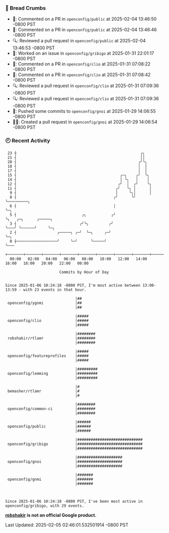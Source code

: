 ### 🍞 Bread Crumbs

 * 💬: Commented on a PR in  `openconfig/public` at 2025-02-04 13:46:50 -0800 PST
 * 💬: Commented on a PR in  `openconfig/public` at 2025-02-04 13:46:46 -0800 PST
 * 🔍: Reviewed a pull request in  `openconfig/public` at 2025-02-04 13:46:53 -0800 PST
 * 👀: Worked on an issue in `openconfig/gribigo` at 2025-01-31 22:01:17 -0800 PST
 * 💬: Commented on a PR in  `openconfig/clio` at 2025-01-31 07:08:22 -0800 PST
 * 💬: Commented on a PR in  `openconfig/clio` at 2025-01-31 07:08:42 -0800 PST
 * 🔍: Reviewed a pull request in  `openconfig/clio` at 2025-01-31 07:09:36 -0800 PST
 * 🔍: Reviewed a pull request in  `openconfig/clio` at 2025-01-31 07:09:36 -0800 PST
 * 🚢: Pushed some commits to `openconfig/gnoi` at 2025-01-29 14:06:55 -0800 PST
 * ✍🏼: Created a pull request in `openconfig/gnoi` at 2025-01-29 14:06:54 -0800 PST

### 🕘 Recent Activity
```
 23 ┼                                                       ╭╮
 21 ┤                                                       ││
 20 ┤                                                      ╭╯╰╮
 18 ┤                                                      │  │
 17 ┤                                                      │  │
 15 ┤                                              ╭─╮    ╭╯  ╰╮
 14 ┤                                              │ ╰╮   │    │
 12 ┤                                             ╭╯  │  ╭╯    ╰╮
 11 ┤                                            ╭╯   ╰╮ │      │
  9 ┤                                            │     ╰╮│      │
  8 ┤                                           ╭╯      ╰╯      ╰─────────╮
  6 ┤                                           │                         ╰─╮
  5 ┤                             ╭╮           ╭╯                           ╰╮   ╭─╮      ╭─────╮
  3 ┤                            ╭╯╰╮         ╭╯                             ╰───╯ ╰──────╯     ╰─╮
  2 ┤                  ╭─────╮ ╭─╯  ╰─╮     ╭─╯                                                   ╰─╮
  0 ┼──────────────────╯     ╰─╯      ╰─────╯                                                       ╰───
    +───────+───────+───────+───────+───────+───────+───────+───────+───────+───────+───────+───────+────
  00:00   02:00   04:00   06:00   08:00   10:00   12:00   14:00   16:00   18:00   20:00   22:00   00:00   

						Commits by Hour of Day


Since 2025-01-06 10:24:18 -0800 PST, I'm most active between 13:00-13:59 - with 23 events in that hour.

```



```
                               |##
 openconfig/ygnmi              |##
                               |##

                               |#####
 openconfig/clio               |#####
                               |#####

                               |########
 robshakir/rtlamr              |########
                               |########

                               |#####
 openconfig/featureprofiles    |#####
                               |#####

                               |#########
 openconfig/lemming            |#########
                               |#########

                               |#
 bemasher/rtlamr               |#
                               |#

                               |########
 openconfig/common-ci          |########
                               |########

                               |######
 openconfig/public             |######
                               |######

                               |#############################
 openconfig/gribigo            |#############################
                               |#############################

                               |####################
 openconfig/gnoi               |####################
                               |####################

                               |#######
 openconfig/gnmi               |#######
                               |#######



Since 2025-01-06 10:24:18 -0800 PST, I've been most active in openconfig/gribigo, with 29 events.

```
**[robshakir](mailto:robjs@google.com) is not an official Google product.**  


Last Updated: 2025-02-05 02:46:01.532501914 -0800 PST
